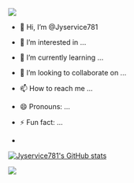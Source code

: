 <img src="https://capsule-render.vercel.app/api?type=waving&color=BDBDC8&height=180&section=header&text=JyService781.gitHome&fontSize=20" />

- 👋 Hi, I’m @Jyservice781
- 👀 I’m interested in ...
- 🌱 I’m currently learning ...
- 💞️ I’m looking to collaborate on ...
- 📫 How to reach me ...
- 😄 Pronouns: ...
- ⚡ Fun fact: ...

- 
[![Jyservice781's GitHub stats](https://github-readme-stats.vercel.app/api?username=Jyservice781)](https://github.com/anuraghazra/github-readme-statsicons=true&theme=radical)

<img src="https://capsule-render.vercel.app/api?type=waving&color=BDBDC8&height=180&section=footer&text=copyright.JyService781&fontSize=14" />
